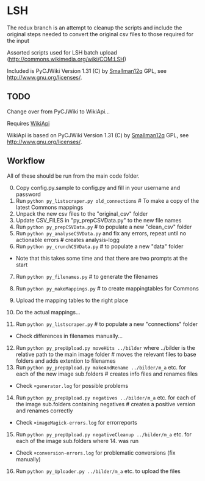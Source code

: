 LSH
===
The redux branch is an attempt to cleanup the scripts and include the original steps needed to convert the original csv files to those required for the input

Assorted scripts used for LSH batch upload (http://commons.wikimedia.org/wiki/COM:LSH)

Included is PyCJWiki Version 1.31 (C) by [Smallman12q](https://en.wikipedia.org/wiki/User_talk:Smallman12q) GPL, see http://www.gnu.org/licenses/.

## TODO
Change over from PyCJWiki to WikiApi...

Requires [WikiApi](https://github.com/lokal-profil/ODOK/blob/master/tools/WikiApi.py)

WikiApi is based on PyCJWiki Version 1.31 (C) by [Smallman12q](https://en.wikipedia.org/wiki/User_talk:Smallman12q) GPL, see http://www.gnu.org/licenses/.

## Workflow

All of these should be run from the main code folder.

0. Copy config.py.sample to config.py and fill in your username and password
0. Run `python py_listscraper.py old_connections`  # To make a copy of the latest Commons mappings
1. Unpack the new csv files to the "original_csv" folder
3. Update CSV_FILES in "py_prepCSVData.py" to the new file names
4. Run `python py_prepCSVData.py`  # to populate a new "clean_csv" folder
5. Run `python py_analyseCSVData.py` and fix any errors, repeat until no actionable errors  # creates analysis-logg
6. Run `python py_crunchCSVData.py`  # to populate a new "data" folder
  * Note that this takes some time and that there are two prompts at the start
7. Run `python py_filenames.py`  # to generate the filenames
8. Run `python py_makeMappings.py`  # to create mappingtables for Commons
9. Upload the mapping tables to the right place
10. Do the actual mappings...

11. Run `python py_listscraper.py`  # to populate a new "connections" folder
  * Check differences in filenames manually...
12. Run `python py_prepUpload.py moveHits ../bilder` where ../bilder is the relative path to the main image folder  # moves the relevant files to base folders and adds extention to filenames
13. Run `python py_prepUpload.py makeAndRename ../bilder/m_a` etc. for each of the new image sub.folders  # creates info files and renames files
  * Check `¤generator.log` for possible problems
14. Run `python py_prepUpload.py negatives ../bilder/m_a` etc. for each of the image sub.folders containing negatives  # creates a positive version and renames correctly
  * Check `¤imageMagick-errors.log` for errorreports
15. Run `python py_prepUpload.py negativeCleanup ../bilder/m_a` etc. for each of the image sub.folders where 14. was run
  * Check `¤conversion-errors.log` for problematic conversions (fix manually)
16. Run `python py_Uploader.py ../bilder/m_a` etc. to upload the files
